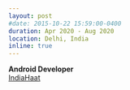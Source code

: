 ```yaml
---
layout: post
#date: 2015-10-22 15:59:00-0400
duration: Apr 2020 - Aug 2020
location: Delhi, India
inline: true
---
```


**Android Developer**
<br>
[IndiaHaat](https://indiahaat.in)

